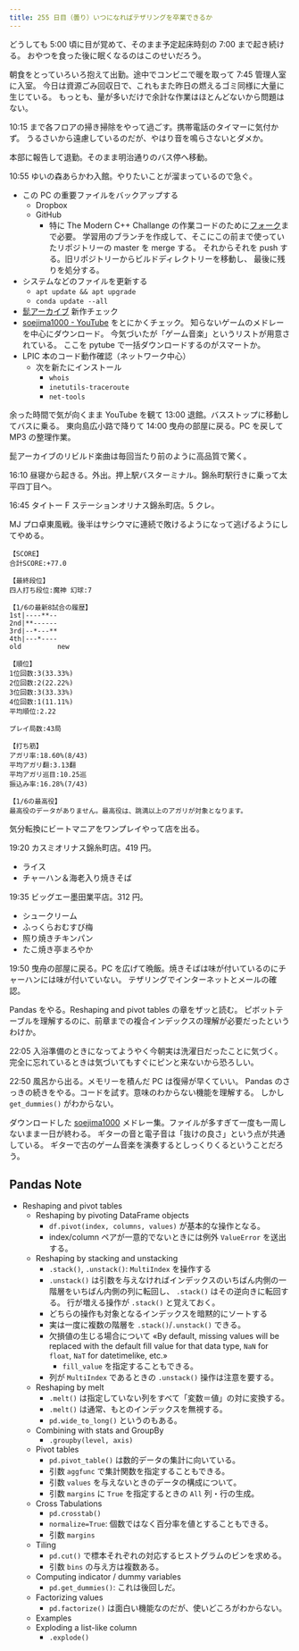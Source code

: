 ```yaml
---
title: 255 日目（曇り）いつになればテザリングを卒業できるか
---
```


どうしても 5:00 頃に目が覚めて、そのまま予定起床時刻の 7:00 まで起き続ける。
おやつを食った後に眠くなるのはこのせいだろう。

朝食をとっていろいろ抱えて出勤。途中でコンビニで暖を取って 7:45 管理人室に入室。
今日は資源ごみ回収日で、これもまた昨日の燃えるゴミ同様に大量に生じている。
もっとも、量が多いだけで余計な作業はほとんどないから問題はない。

10:15 まで各フロアの掃き掃除をやって過ごす。携帯電話のタイマーに気付かず。
うるさいから遠慮しているのだが、やはり音を鳴らさないとダメか。

本部に報告して退勤。そのまま明治通りのバス停へ移動。

10:55 ゆいの森あらかわ入館。やりたいことが溜まっているので急ぐ。

* この PC の重要ファイルをバックアップする
  * Dropbox
  * GitHub
    * 特に The Modern C++ Challange の作業コードのために[フォーク](https://github.com/showa-yojyo/The-Modern-Cpp-Challenge)まで必要。
      学習用のブランチを作成して、そこにこの前まで使っていたリポジトリーの master を merge する。
      それからそれを push する。旧リポジトリーからビルドディレクトリーを移動し、
      最後に残りを処分する。
* システムなどのファイルを更新する
  * `apt update && apt upgrade`
  * `conda update --all`
* [髭アーカイブ](https://www.youtube.com/user/higestudio) 新作チェック
* [soejima1000 - YouTube][soejima1000] をとにかくチェック。
  知らないゲームのメドレーを中心にダウンロード。
  今気づいたが「ゲーム音楽」というリストが用意されている。
  ここを pytube で一括ダウンロードするのがスマートか。
* LPIC 本のコード動作確認（ネットワーク中心）
  * 次を新たにインストール
    * `whois`
    * `inetutils-traceroute`
    * `net-tools`

余った時間で気が向くまま YouTube を観て 13:00 退館。バスストップに移動してバスに乗る。
東向島広小路で降りて 14:00 曳舟の部屋に戻る。PC を戻して MP3 の整理作業。

髭アーカイブのリビルド楽曲は毎回当たり前のように高品質で驚く。

16:10 昼寝から起きる。外出。押上駅バスターミナル。錦糸町駅行きに乗って太平四丁目へ。

16:45 タイトー F ステーションオリナス錦糸町店。5 クレ。

MJ プロ卓東風戦。後半はサシウマに連続で敗けるようになって逃げるようにしてやめる。

```text
【SCORE】
合計SCORE:+77.0

【最終段位】
四人打ち段位:魔神 幻球:7

【1/6の最新8試合の履歴】
1st|----**--
2nd|**------
3rd|--*---**
4th|---*----
old         new

【順位】
1位回数:3(33.33%)
2位回数:2(22.22%)
3位回数:3(33.33%)
4位回数:1(11.11%)
平均順位:2.22

プレイ局数:43局

【打ち筋】
アガリ率:18.60%(8/43)
平均アガリ翻:3.13翻
平均アガリ巡目:10.25巡
振込み率:16.28%(7/43)

【1/6の最高役】
最高役のデータがありません。最高役は、跳満以上のアガリが対象となります。
```

気分転換にビートマニアをワンプレイやって店を出る。

19:20 カスミオリナス錦糸町店。419 円。

* ライス
* チャーハン＆海老入り焼きそば

19:35 ビッグエー墨田業平店。312 円。

* シュークリーム
* ふっくらおむすび梅
* 照り焼きチキンパン
* たこ焼き亭まろやか

19:50 曳舟の部屋に戻る。PC を広げて晩飯。焼きそばは味が付いているのにチャーハンには味が付いていない。
テザリングでインターネットとメールの確認。

Pandas をやる。Reshaping and pivot tables の章をザッと読む。
ピボットテーブルを理解するのに、前章までの複合インデックスの理解が必要だったというわけか。

22:05 入浴準備のときになってようやく今朝実は洗濯日だったことに気づく。
完全に忘れているときは気づいてもすぐにピンと来ないから恐ろしい。

22:50 風呂から出る。メモリーを積んだ PC は復帰が早くていい。
Pandas のさっきの続きをやる。コードを試す。意味のわからない機能を理解する。
しかし `get_dummies()` がわからない。

ダウンロードした [soejima1000] メドレー集。ファイルが多すぎて一度も一周しないまま一日が終わる。
ギターの音と電子音は「抜けの良さ」という点が共通している。
ギターで古のゲーム音楽を演奏するとしっくりくるということだろう。

## Pandas Note

* Reshaping and pivot tables
  * Reshaping by pivoting DataFrame objects
    * `df.pivot(index, columns, values)` が基本的な操作となる。
    * index/column ペアが一意的でないときには例外 `ValueError` を送出する。
  * Reshaping by stacking and unstacking
    * `.stack()`, `.unstack()`: `MultiIndex` を操作する
    * `.unstack()` は引数を与えなければインデックスのいちばん内側の一階層をいちばん内側の列に転回し、
      `.stack()` はその逆向きに転回する。
      行が増える操作が `.stack()` と覚えておく。
    * どちらの操作も対象となるインデックスを暗黙的にソートする
    * 実は一度に複数の階層を `.stack()`/`.unstack()` できる。
    * 欠損値の生じる場合について «By default, missing values will be replaced
      with the default fill value for that data type, `NaN` for `float`, `NaT` for
      datetimelike, etc.»
      * `fill_value` を指定することもできる。
    * 列が `MultiIndex` であるときの `.unstack()` 操作は注意を要する。
  * Reshaping by melt
    * `.melt()` は指定していない列をすべて「変数＝値」の対に変換する。
    * `.melt()` は通常、もとのインデックスを無視する。
    * `pd.wide_to_long()` というのもある。
  * Combining with stats and GroupBy
    * `.groupby(level, axis)`
  * Pivot tables
    * `pd.pivot_table()` は数的データの集計に向いている。
    * 引数 `aggfunc` で集計関数を指定することもできる。
    * 引数 `values` を与えないときのデータの構成について。
    * 引数 `margins` に `True` を指定するときの `All` 列・行の生成。
  * Cross Tabulations
    * `pd.crosstab()`
    * `normalize=True`: 個数ではなく百分率を値とすることもできる。
    * 引数 `margins`
  * Tiling
    * `pd.cut()` で標本それぞれの対応するヒストグラムのビンを求める。
    * 引数 `bins` の与え方は複数ある。
  * Computing indicator / dummy variables
    * `pd.get_dummies()`: これは後回しだ。
  * Factorizing values
    * `pd.factorize()` は面白い機能なのだが、使いどころがわからない。
  * Examples
  * Exploding a list-like column
    * `.explode()`

[soejima1000]: https://www.youtube.com/user/soejima1000/videos
